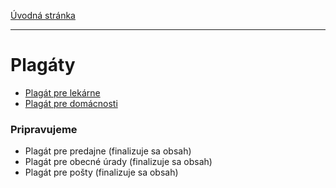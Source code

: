 [Úvodná stránka](../)

***
# Plagáty

* [Plagát pre lekárne](../projekty/plagaty/plagat-pre-lekarne.md)
* [Plagát pre domácnosti](../projekty/plagaty/plagat-pre-domacnosti.md)

### Pripravujeme

* Plagát pre predajne (finalizuje sa obsah)
* Plagát pre obecné úrady (finalizuje sa obsah)
* Plagát pre pošty (finalizuje sa obsah)
